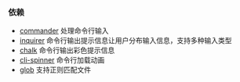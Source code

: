 ### 依赖
- [commander](https://github.com/tj/commander.js) 处理命令行输入
- [inquirer](https://github.com/SBoudrias/Inquirer.js) 命令行输出提示信息让用户分布输入信息，支持多种输入类型
- [chalk](https://github.com/chalk/chalk) 命令行输出彩色提示信息
- [cli-spinner](https://www.npmjs.com/package/cli-spinner) 命令行加载动画
- [glob](https://www.npmjs.com/package/glob) 支持正则匹配文件
